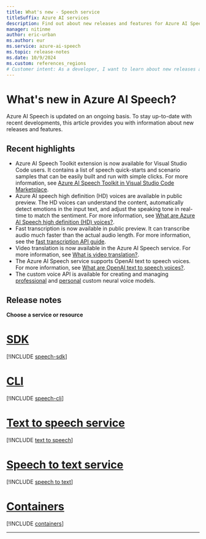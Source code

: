 ```yaml
---
title: What's new - Speech service
titleSuffix: Azure AI services
description: Find out about new releases and features for Azure AI Speech.
manager: nitinme
author: eric-urban
ms.author: eur
ms.service: azure-ai-speech
ms.topic: release-notes
ms.date: 10/9/2024
ms.custom: references_regions
# Customer intent: As a developer, I want to learn about new releases and features for Azure AI Speech.
---
```


# What's new in Azure AI Speech?

Azure AI Speech is updated on an ongoing basis. To stay up-to-date with recent developments, this article provides you with information about new releases and features.

## Recent highlights

* Azure AI Speech Toolkit extension is now available for Visual Studio Code users. It contains a list of speech quick-starts and scenario samples that can be easily built and run with simple clicks. For more information, see [Azure AI Speech Toolkit in Visual Studio Code Marketplace](https://aka.ms/speech-toolkit-vscode).
* Azure AI speech high definition (HD) voices are available in public preview. The HD voices can understand the content, automatically detect emotions in the input text, and adjust the speaking tone in real-time to match the sentiment. For more information, see [What are Azure AI Speech high definition (HD) voices?](high-definition-voices.md).
* Fast transcription is now available in public preview. It can transcribe audio much faster than the actual audio length. For more information, see the [fast transcription API guide](fast-transcription-create.md).
* Video translation is now available in the Azure AI Speech service. For more information, see [What is video translation?](./video-translation-overview.md).
* The Azure AI Speech service supports OpenAI text to speech voices. For more information, see [What are OpenAI text to speech voices?](./openai-voices.md). 
* The custom voice API is available for creating and managing [professional](./professional-voice-create-project.md) and [personal](./personal-voice-create-project.md) custom neural voice models. 

## Release notes

**Choose a service or resource**

# [SDK](#tab/speech-sdk)

[!INCLUDE [speech-sdk](./includes/release-notes/release-notes-sdk.md)]

# [CLI](#tab/speech-cli)

[!INCLUDE [speech-cli](./includes/release-notes/release-notes-cli.md)]

# [Text to speech service](#tab/text-to-speech)

[!INCLUDE [text to speech](./includes/release-notes/release-notes-tts.md)]

# [Speech to text service](#tab/speech-to-text)

[!INCLUDE [speech to text](./includes/release-notes/release-notes-stt.md)]

# [Containers](#tab/containers)

[!INCLUDE [containers](./includes/release-notes/release-notes-containers.md)]

***
